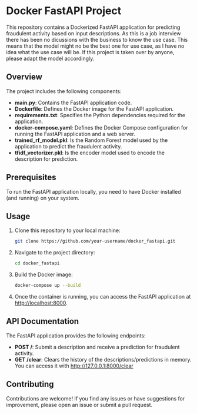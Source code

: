 # Docker FastAPI Project

This repository contains a Dockerized FastAPI application for predicting fraudulent activity based on input descriptions.
As this is a job interview there has been no dicussions with the business to know the use case. 
This means that the model might no be the best one for use case, as I have no idea what the use case will be.
If this project is taken over by anyone, please adapt the model accordingly.

## Overview

The project includes the following components:

- **main.py**: Contains the FastAPI application code.
- **Dockerfile**: Defines the Docker image for the FastAPI application.
- **requirements.txt**: Specifies the Python dependencies required for the application.
- **docker-compose.yaml**: Defines the Docker Compose configuration for running the FastAPI application and a web server.
- **trained_rf_model.pkl**: Is the Random Forest model used by the application to predict the fraudulent activity.
- **tfidf_vectorizer.pkl**: Is the encoder model used to encode the description for prediction.

## Prerequisites

To run the FastAPI application locally, you need to have Docker installed (and running) on your system.

## Usage

1. Clone this repository to your local machine:

   ```bash
   git clone https://github.com/your-username/docker_fastapi.git
   ```

2. Navigate to the project directory:

   ```bash
   cd docker_fastapi
   ```

3. Build the Docker image:

   ```bash
   docker-compose up --build
   ```

4. Once the container is running, you can access the FastAPI application at [http://localhost:8000](http://localhost:8000).

## API Documentation

The FastAPI application provides the following endpoints:

- **POST /**: Submit a description and receive a prediction for fraudulent activity.
- **GET /clear**: Clears the history of the descriptions/predictions in memory. You can access it with http://127.0.0.1:8000/clear

## Contributing

Contributions are welcome! If you find any issues or have suggestions for improvement, please open an issue or submit a pull request.


